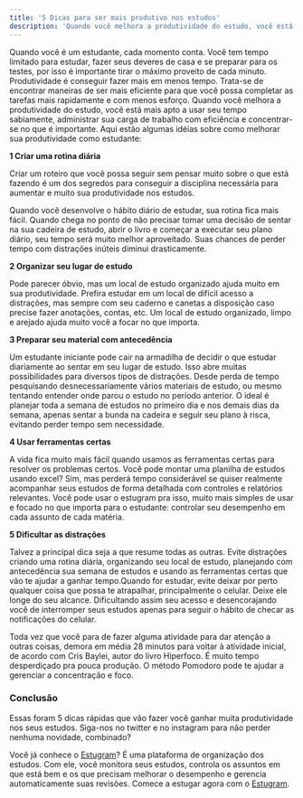 ```yaml
---
title: '5 Dicas para ser mais produtivo nos estudos'
description: 'Quando você melhora a produtividade do estudo, você está mais apto a usar seu tempo sabiamente, administrar sua carga de trabalho com eficiência e concentrar-se no que é importante. Aqui estão algumas idéias sobre como melhorar sua produtividade como estudante'
---
```

Quando você é um estudante, cada momento conta. Você tem tempo limitado para estudar, fazer seus deveres de casa e se preparar para os testes, por isso é importante tirar o máximo proveito de cada minuto. Produtividade é conseguir fazer mais em menos tempo. Trata-se de encontrar maneiras de ser mais eficiente para que você possa completar as tarefas mais rapidamente e com menos esforço. Quando você melhora a produtividade do estudo, você está mais apto a usar seu tempo sabiamente, administrar sua carga de trabalho com eficiência e concentrar-se no que é importante. Aqui estão algumas idéias sobre como melhorar sua produtividade como estudante:

**1 Criar uma rotina diária**

Criar um roteiro que você possa seguir sem pensar muito sobre o que está fazendo é um dos segredos para conseguir a disciplina necessária para aumentar e muito sua produtividade nos estudos.

Quando você desenvolve o hábito diário de estudar, sua rotina fica mais fácil. Quando chega no ponto de não precisar tomar uma decisão de sentar na sua cadeira de estudo, abrir o livro e começar a executar seu plano diário, seu tempo será muito melhor aproveitado. Suas chances de perder tempo com distrações inúteis diminui drasticamente.

**2 Organizar seu lugar de estudo**

Pode parecer óbvio, mas um local de estudo organizado ajuda muito em sua produtividade. Prefira estudar em um local de difícil acesso a distrações, mas sempre com seu caderno e canetas a disposição caso precise fazer anotações, contas, etc. Um local de estudo organizado, limpo e arejado ajuda muito você a focar no que importa.

**3 Preparar seu material com antecedência**

Um estudante iniciante pode cair na armadilha de decidir o que estudar diariamente ao sentar em seu lugar de estudo. Isso abre muitas possibilidades para diversos tipos de distrações. Desde perda de tempo pesquisando desnecessariamente vários materiais de estudo, ou mesmo tentando entender onde parou o estudo no período anterior. O ideal é planejar toda a semana de estudos no primeiro dia e nos demais dias da semana, apenas sentar a bunda na cadeira e seguir seu plano à risca, evitando perder tempo sem necessidade.

**4 Usar ferramentas certas**

A vida fica muito mais fácil quando usamos as ferramentas certas para resolver os problemas certos. Você pode montar uma planilha de estudos usando excel? Sim, mas perderá tempo considerável se quiser realmente acompanhar seus estudos de forma detalhada com controles e relatórios relevantes. Você pode usar o estugram pra isso, muito mais simples de usar e focado no que importa para o estudante: controlar seu desempenho em cada assunto de cada matéria.

**5 Dificultar as distrações**

Talvez a principal dica seja a que resume todas as outras. Evite distrações criando uma rotina diária, organizando seu local de estudo, planejando com antecedência sua semana de estudos e usando as ferramentas certas que vão te ajudar a ganhar tempo.Quando for estudar, evite deixar por perto qualquer coisa que possa te atrapalhar, principalmente o celular. Deixe ele longe do seu alcance. Dificultando assim seu acesso e desencorajando você de interromper seus estudos apenas para seguir o hábito de checar as notificações do celular.

Toda vez que você para de fazer alguma atividade para dar atenção a outras coisas, demora em média 28 minutos para voltar à atividade inicial, de acordo com Cris Baylei, autor do livro Hiperfoco. É muito tempo desperdiçado pra pouca produção. O método Pomodoro pode te ajudar a gerenciar a concentração e foco.

### Conclusão

Essas foram 5 dicas rápidas que vão fazer você ganhar muita produtividade nos seus estudos. Siga-nos no twitter e no instagram para não perder nenhuma novidade, combinado?

Você já conhece o [Estugram](https://estugram.com)? É uma plataforma de organização dos estudos. Com ele, você monitora seus estudos, controla os assuntos em que está bem e os que precisam melhorar o desempenho e gerencia automaticamente suas revisões. Comece a estugar agora com o [Estugram](https://estugram.com).